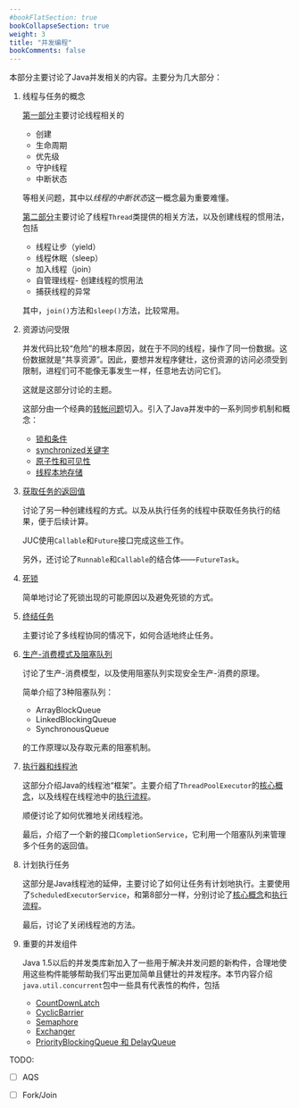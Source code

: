 ```yaml
---
#bookFlatSection: true
bookCollapseSection: true
weight: 3
title: "并发编程"
bookComments: false
---
```


本部分主要讨论了Java并发相关的内容。主要分为几大部分：

1. 线程与任务的概念

    [第一部分](./1线程与任务_1.md)主要讨论线程相关的
      - 创建
      - 生命周期
      - 优先级
      - 守护线程
      - 中断状态

    等相关问题，其中以*线程的中断状态*这一概念最为重要难懂。

    [第二部分](./1线程与任务_2.md)主要讨论了线程`Thread`类提供的相关方法，以及创建线程的惯用法，包括

      - 线程让步（yield）
      - 线程休眠（sleep）
      - 加入线程（join）
      - 自管理线程- 创建线程的惯用法
      - 捕获线程的异常

    其中，`join()`方法和`sleep()`方法，比较常用。

2. 资源访问受限
  
    并发代码比较“危险”的根本原因，就在于不同的线程，操作了同一份数据。这份数据就是“共享资源”。因此，要想并发程序健壮，这份资源的访问必须受到限制，进程们可不能像无事发生一样，任意地去访问它们。

    这就是这部分讨论的主题。

    这部分由一个经典的[转帐问题](./2资源访问受限_1.md)切入。引入了Java并发中的一系列同步机制和概念：

    - [锁和条件](./2资源访问受限_2_锁和条件.md)
    - [synchronized关键字](./2资源访问受限_3_synchronized.md)
    - [原子性和可见性](./2资源访问受限_4_原子性与原子类.md)
    - [线程本地存储](./2资源访问受限_5_线程本地存储.md)

3. [获取任务的返回值](./3获取任务的返回值.md)

    讨论了另一种创建线程的方式。以及从执行任务的线程中获取任务执行的结果，便于后续计算。

    JUC使用`Callable`和`Future`接口完成这些工作。

    另外，还讨论了`Runnable`和`Callable`的结合体——`FutureTask`。

4. [死锁](./4死锁.md)

    简单地讨论了死锁出现的可能原因以及避免死锁的方式。

5. [终结任务](./5终结任务.md)

    主要讨论了多线程协同的情况下，如何合适地终止任务。

6. [生产-消费模式及阻塞队列](./6生产者-消费者与阻塞队列.md)

    讨论了生产-消费模型，以及使用阻塞队列实现安全生产-消费的原理。

    简单介绍了3种阻塞队列：

      - ArrayBlockQueue
      - LinkedBlockingQueue
      - SynchronousQueue

    的工作原理以及存取元素的阻塞机制。

7. [执行器和线程池](./7_1_Executors_and_ExecutorService.md)

    这部分介绍Java的线程池“框架”。主要介绍了`ThreadPoolExecutor`的[核心概念](./7_2_ThreadPoolExecutor1.md)，以及线程在线程池中的[执行流程](./7_3_ThreadPoolExecutor2.md)。

    顺便讨论了如何优雅地关闭线程池。

    最后，介绍了一个新的接口`CompletionService`，它利用一个阻塞队列来管理多个任务的返回值。

8. 计划执行任务

    这部分是Java线程池的延伸，主要讨论了如何让任务有计划地执行。主要使用了`ScheduledExecutorService`，和第8部分一样，分别讨论了[核心概念](./8_1_ScheduledExecutorService1.md)和[执行流程](./8_2_ScheduledExecutorService2.md)。

    最后，讨论了关闭线程池的方法。

9. 重要的并发组件

    Java 1.5以后的并发类库新加入了一些用于解决并发问题的新构件，合理地使用这些构件能够帮助我们写出更加简单且健壮的并发程序。本节内容介绍`java.util.concurrent`包中一些具有代表性的构件，包括

    - [CountDownLatch](./9_1_countdownlatch.md)
    - [CyclicBarrier](./9_2_cyclicbarrier.md)
    - [Semaphore](./9_3_semaphore.md)
    - [Exchanger](./9_4_exchanger.md)
    - [PriorityBlockingQueue 和 DelayQueue](./9_5_priorityblockqueue_delayqueue.md)


TODO:

- [ ] AQS
- [ ] Fork/Join

